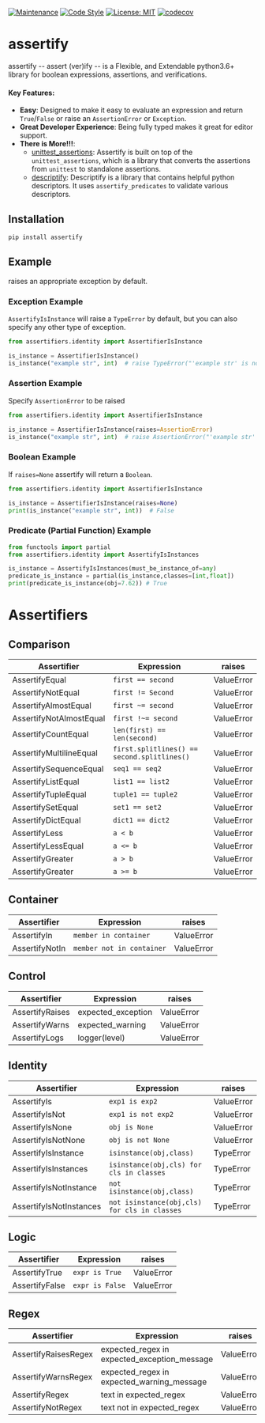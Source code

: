 [![Maintenance](https://img.shields.io/badge/Maintained%3F-yes-green.svg)](https://GitHub.com/Naereen/StrapDown.js/graphs/commit-activity)
[![Code Style](https://img.shields.io/badge/code%20style-black-000000.svg)](https://github.com/ambv/black)
[![License: MIT](https://img.shields.io/badge/License-MIT-blueviolet.svg)](https://opensource.org/licenses/MIT)
[![codecov](https://codecov.io/gh/tybruno/assertify/branch/main/graph/badge.svg?token=ZO94EJFI3G)](https://codecov.io/gh/tybruno/assertify)
# assertify
assertify -- assert (ver)ify -- is a Flexible, and Extendable python3.6+ library for boolean expressions, assertions, and verifications.

#### Key Features:
* **Easy**: Designed to make it easy to evaluate an expression and return `True`/`False` or raise an `AssertionError` or `Exception`.
* **Great Developer Experience**: Being fully typed makes it great for editor support.
* **There is More!!!**:
    * [unittest_assertions](https://github.com/tybruno/unittest_assertions): Assertify is built on top of the `unittest_assertions`, which is a library that converts the assertions from `unittest` to standalone assertions.
    * [descriptify](https://github.com/tybruno/descriptify): Descriptify is a library that contains helpful python descriptors. It uses `assertify_predicates` to validate various descriptors.

## Installation
```bash
pip install assertify
```
## Example
 raises an appropriate exception by default.

### Exception Example
`AssertifyIsInstance` will raise a `TypeError` by default, but you can also specify any other type of exception.

```python
from assertifiers.identity import AssertifierIsInstance

is_instance = AssertifierIsInstance()
is_instance("example str", int)  # raise TypeError("'example str' is not an instance of <class 'int'>")
```
### Assertion Example
Specify `AssertionError` to be raised

```python
from assertifiers.identity import AssertifierIsInstance

is_instance = AssertifierIsInstance(raises=AssertionError)
is_instance("example str", int)  # raise AssertionError("'example str' is not an instance of <class 'int'>")
```
### Boolean Example
If `raises=None` assertify will return a `Boolean`.

```python
from assertifiers.identity import AssertifierIsInstance

is_instance = AssertifierIsInstance(raises=None)
print(is_instance("example str", int))  # False
```

### Predicate (Partial Function) Example
```python
from functools import partial
from assertifiers.identity import AssertifyIsInstances

is_instance = AssertifyIsInstances(must_be_instance_of=any)
predicate_is_instance = partial(is_instance,classes=[int,float])
print(predicate_is_instance(obj=7.62)) # True

```

# Assertifiers
## Comparison
| Assertifier | Expression | raises |
|-----------------|----------------|-----------|
|AssertifyEqual| `first == second`| ValueError|
|AssertifyNotEqual| `first != Second` | ValueError|
|AssertifyAlmostEqual| `first ~= second`| ValueError|
|AssertifyNotAlmostEqual| `first !~= second`| ValueError|
|AssertifyCountEqual| `len(first) == len(second)`| ValueError|
|AssertifyMultilineEqual| `first.splitlines() == second.splitlines()`| ValueError|
|AssertifySequenceEqual| `seq1 == seq2`| ValueError|
|AssertifyListEqual| `list1 == list2`| ValueError|
|AssertifyTupleEqual| `tuple1 == tuple2`| ValueError|
|AssertifySetEqual| `set1 == set2` | ValueError|
|AssertifyDictEqual| `dict1 == dict2`| ValueError|
|AssertifyLess| `a < b`| ValueError|
|AssertifyLessEqual| `a <= b` | ValueError|
|AssertifyGreater| `a > b` | ValueError|
|AssertifyGreater| `a >= b` | ValueError|
## Container
| Assertifier | Expression | raises |
|-----------------|----------------|-----------|
|AssertifyIn| `member in container`| ValueError|
|AssertifyNotIn| `member not in container` | ValueError|
## Control
| Assertifier | Expression | raises |
|-----------------|----------------|-----------|
|AssertifyRaises| expected_exception | ValueError|
|AssertifyWarns| expected_warning| ValueError|
|AssertifyLogs| logger(level) | ValueError|
## Identity
| Assertifier | Expression | raises |
|-----------------|----------------|-----------|
|AssertifyIs| `exp1 is exp2`| ValueError|
|AssertifyIsNot| `exp1 is not exp2`| ValueError|
|AssertifyIsNone| `obj is None`| ValueError|
|AssertifyIsNotNone| `obj is not None`| ValueError|
|AssertifyIsInstance| `isinstance(obj,class)` | TypeError|
|AssertifyIsInstances| `isinstance(obj,cls) for cls in classes` | TypeError|
|AssertifyIsNotInstance| `not isinstance(obj,class)` | TypeError|
|AssertifyIsNotInstances| `not isinstance(obj,cls) for cls in classes` | TypeError|
## Logic
| Assertifier | Expression | raises |
|-----------------|----------------|-----------|
|AssertifyTrue| `expr is True`| ValueError|
|AssertifyFalse| `expr is False` | ValueError|
## Regex
| Assertifier | Expression | raises |
|-----------------|----------------|-----------|
|AssertifyRaisesRegex| expected_regex in expected_exception_message | ValueError|
|AssertifyWarnsRegex| expected_regex in expected_warning_message | ValueError|
|AssertifyRegex| text in expected_regex| ValueError|
|AssertifyNotRegex| text not in expected_regex| ValueError| 
